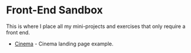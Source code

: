 # Front-End Sandbox

This is where I place all my mini-projects and exercises that only require a front end.

- [Cinema](https://jessicaloreto.github.io/Playground/cinema) - Cinema landing page example.

